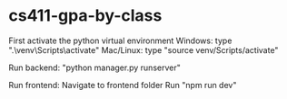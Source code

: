 # cs411-gpa-by-class
First activate the python virtual environment
Windows: type ".\venv\Scripts\activate"
Mac/Linux: type "source venv/Scripts/activate"

Run backend: "python manager.py runserver"

Run frontend:
Navigate to frontend folder
Run "npm run dev"
